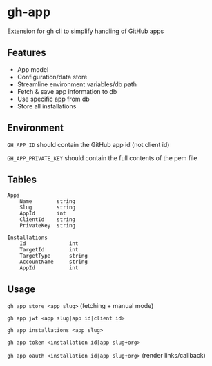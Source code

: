 # gh-app
Extension for gh cli to simplify handling of GitHub apps

## Features

- App model
- Configuration/data store
- Streamline environment variables/db path
- Fetch & save app information to db
- Use specific app from db
- Store all installations

## Environment

`GH_APP_ID` should contain the GitHub app id (not client id)

`GH_APP_PRIVATE_KEY` should contain the full contents of the pem file


## Tables

```
Apps
    Name        string
    Slug        string
    AppId       int
    ClientId    string
    PrivateKey  string
```

```
Installations
    Id              int
    TargetId        int
    TargetType      string
    AccountName     string
    AppId           int
```

## Usage

`gh app store <app slug>` (fetching + manual mode)

`gh app jwt <app slug|app id|client id>`

`gh app installations <app slug>`

`gh app token <installation id|app slug+org>`

`gh app oauth <installation id|app slug+org>` (render links/callback)